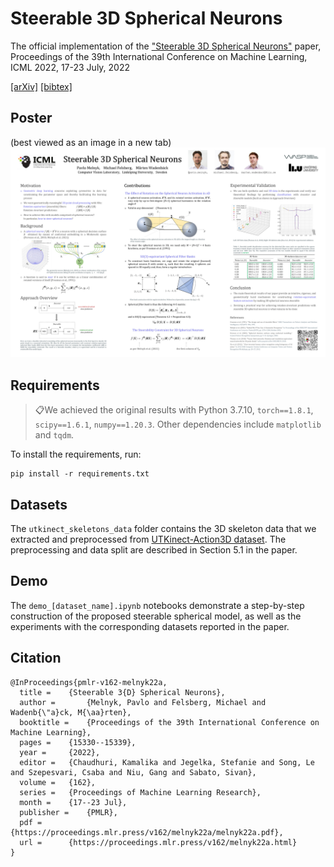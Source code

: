 # Steerable 3D Spherical Neurons

The official implementation of the ["Steerable 3D Spherical Neurons"](https://proceedings.mlr.press/v162/melnyk22a.html) paper, Proceedings of the 39th International Conference on Machine Learning, ICML 2022, 17-23 July, 2022

[[arXiv]](https://arxiv.org/abs/2106.13863) [[bibtex]](https://github.com/pavlo-melnyk/steerable-3d-neurons#citation)


## Poster
(best viewed as an image in a new tab)
![Steerable 3D Spherical Neurons](misc/poster.jpg)


## Requirements
> 📋We achieved the original results with Python 3.7.10, ```torch==1.8.1```,  ```scipy==1.6.1```, ```numpy==1.20.3```. Other dependencies include ```matplotlib``` and ```tqdm```.

To install the requirements, run:

```
pip install -r requirements.txt
```

## Datasets
The ```utkinect_skeletons_data``` folder contains the 3D skeleton data that we extracted and preprocessed from [UTKinect-Action3D dataset](http://cvrc.ece.utexas.edu/KinectDatasets/HOJ3D.html). The preprocessing and data split are described in Section 5.1 in the paper.

## Demo

The ```demo_[dataset_name].ipynb``` notebooks demonstrate a step-by-step construction of the proposed steerable spherical model, as well as the experiments with the corresponding datasets reported in the paper.

## Citation
```
@InProceedings{pmlr-v162-melnyk22a,
  title = 	 {Steerable 3{D} Spherical Neurons},
  author =       {Melnyk, Pavlo and Felsberg, Michael and Wadenb{\"a}ck, M{\aa}rten},
  booktitle = 	 {Proceedings of the 39th International Conference on Machine Learning},
  pages = 	 {15330--15339},
  year = 	 {2022},
  editor = 	 {Chaudhuri, Kamalika and Jegelka, Stefanie and Song, Le and Szepesvari, Csaba and Niu, Gang and Sabato, Sivan},
  volume = 	 {162},
  series = 	 {Proceedings of Machine Learning Research},
  month = 	 {17--23 Jul},
  publisher =    {PMLR},
  pdf = 	 {https://proceedings.mlr.press/v162/melnyk22a/melnyk22a.pdf},
  url = 	 {https://proceedings.mlr.press/v162/melnyk22a.html}
}
```

